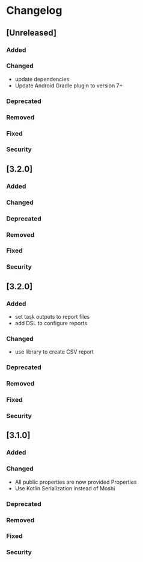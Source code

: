 # Changelog

## [Unreleased]

### Added

### Changed
* update dependencies
* Update Android Gradle plugin to version 7+

### Deprecated

### Removed

### Fixed

### Security

## [3.2.0]

### Added

### Changed

### Deprecated

### Removed

### Fixed

### Security

## [3.2.0]

### Added

- set task outputs to report files
- add DSL to configure reports

### Changed

- use library to create CSV report

### Deprecated

### Removed

### Fixed

### Security

## [3.1.0]

### Added

### Changed

- All public properties are now provided Properties
- Use Kotlin Serialization instead of Moshi

### Deprecated

### Removed

### Fixed

### Security
